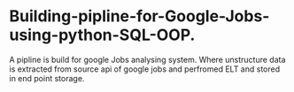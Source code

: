 # Building-pipline-for-Google-Jobs-using-python-SQL-OOP.
A pipline is build for google Jobs analysing system. Where unstructure data is extracted from source api of google jobs and perfromed ELT and stored in end point storage.
